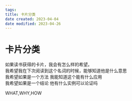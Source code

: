 ```yaml
---
tags:
title: 卡片分类
date created: 2023-04-04
date modified: 2023-04-26
---
```


# 卡片分类

如果读书获得的卡片，我会有怎么样的希望。  
我希望我在下次阅读到这个名词的时候，能够知道他是什么意思  
我希望如果是一个方法 我能知道这个能有什么应用  
我希望如果是一个结论 他有什么实例可以论证吗

WHAT,WHY,HOW
